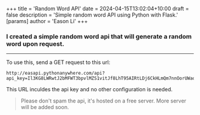 +++
title = 'Random Word API'
date = 2024-04-15T13:02:04+10:00
draft = false
description = 'Simple random word API using Python with Flask.'
[params]
  author = 'Eason Li'
+++

### I created a simple random word api that will generate a random word upon request.

---

To use this, send a GET request to this url:

```shell
http://easapi.pythonanywhere.com/api?api_key=Il3KG8LWRwtJ2bMFWT3bpvlMZS1vitJf8LhT95AIRtLDj6CkHLmQm7nnOorUWaqn7ASABJVtDpOsCAsKpZNtRVo3exppbpL99x5cstbYugMmK0FyUBJNjePULoty7YiX
```

This URL inculdes the api key and no other configuration is needed.

> Please don't spam the api, it's hosted on a free server.
> More server will be added soon.

